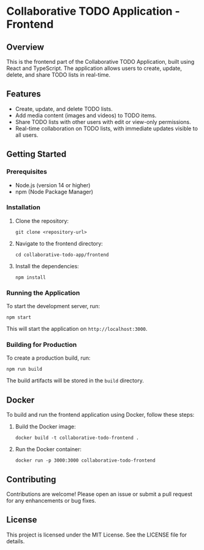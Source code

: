 # Collaborative TODO Application - Frontend

## Overview
This is the frontend part of the Collaborative TODO Application, built using React and TypeScript. The application allows users to create, update, delete, and share TODO lists in real-time.

## Features
- Create, update, and delete TODO lists.
- Add media content (images and videos) to TODO items.
- Share TODO lists with other users with edit or view-only permissions.
- Real-time collaboration on TODO lists, with immediate updates visible to all users.

## Getting Started

### Prerequisites
- Node.js (version 14 or higher)
- npm (Node Package Manager)

### Installation
1. Clone the repository:
   ```
   git clone <repository-url>
   ```
2. Navigate to the frontend directory:
   ```
   cd collaborative-todo-app/frontend
   ```
3. Install the dependencies:
   ```
   npm install
   ```

### Running the Application
To start the development server, run:
```
npm start
```
This will start the application on `http://localhost:3000`.

### Building for Production
To create a production build, run:
```
npm run build
```
The build artifacts will be stored in the `build` directory.

## Docker
To build and run the frontend application using Docker, follow these steps:

1. Build the Docker image:
   ```
   docker build -t collaborative-todo-frontend .
   ```
2. Run the Docker container:
   ```
   docker run -p 3000:3000 collaborative-todo-frontend
   ```

## Contributing
Contributions are welcome! Please open an issue or submit a pull request for any enhancements or bug fixes.

## License
This project is licensed under the MIT License. See the LICENSE file for details.